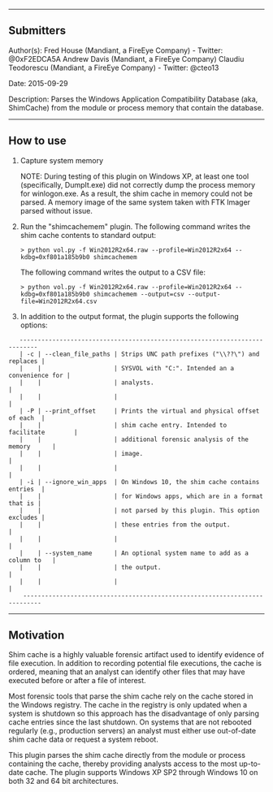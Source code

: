 --------------------------------------------------------------------------------
Submitters
--------------------------------------------------------------------------------
Author(s): Fred House (Mandiant, a FireEye Company) - Twitter: @0xF2EDCA5A
           Andrew Davis (Mandiant, a FireEye Company)
           Claudiu Teodorescu (Mandiant, a FireEye Company) - Twitter: @cteo13
           
Date:   2015-09-29

Description: 
  Parses the Windows Application Compatibility Database (aka, ShimCache) from
  the module or process memory that contain the database.

--------------------------------------------------------------------------------
How to use
--------------------------------------------------------------------------------
1) Capture system memory

   NOTE: During testing of this plugin on Windows XP, at least one tool 
         (specifically, DumpIt.exe) did not correctly dump the process memory 
         for winlogon.exe. As a result, the shim cache in memory could not be 
         parsed. A memory image of the same system taken with FTK Imager parsed 
         without issue.
   
2) Run the "shimcachemem" plugin. The following command writes the shim cache
   contents to standard output:

   ```> python vol.py -f Win2012R2x64.raw --profile=Win2012R2x64 --kdbg=0xf801a185b9b0 shimcachemem```

   The following command writes the output to a CSV file:

   ```> python vol.py -f Win2012R2x64.raw --profile=Win2012R2x64 --kdbg=0xf801a185b9b0 shimcachemem --output=csv --output-file=Win2012R2x64.csv```

3) In addition to the output format, the plugin supports the following options:

```
   ---------------------------------------------------------------------------
   | -c | --clean_file_paths | Strips UNC path prefixes ("\\??\") and replaces |
   |    |                    | SYSVOL with "C:". Intended an a convenience for |
   |    |                    | analysts.                                       |
   |    |                    |                                                 |
   | -P | --print_offset     | Prints the virtual and physical offset of each  |
   |    |                    | shim cache entry. Intended to facilitate        |
   |    |                    | additional forensic analysis of the memory      |
   |    |                    | image.                                          |
   |    |                    |                                                 |
   | -i | --ignore_win_apps  | On Windows 10, the shim cache contains entries  |
   |    |                    | for Windows apps, which are in a format that is |
   |    |                    | not parsed by this plugin. This option excludes |
   |    |                    | these entries from the output.                  |
   |    |                    |                                                 |
   |    | --system_name      | An optional system name to add as a column to   |
   |    |                    | the output.                                     |
   |    |                    |                                                 |
    ---------------------------------------------------------------------------
```

--------------------------------------------------------------------------------
Motivation
--------------------------------------------------------------------------------
Shim cache is a highly valuable forensic artifact used to identify evidence of 
file execution. In addition to recording potential file executions, the cache is 
ordered, meaning that an analyst can identify other files that may have executed 
before or after a file of interest.

Most forensic tools that parse the shim cache rely on the cache stored in the 
Windows registry. The cache in the registry is only updated when a system is 
shutdown so this approach has the disadvantage of only parsing cache entries 
since the last shutdown. On systems that are not rebooted regularly (e.g., 
production servers) an analyst must either use out-of-date shim cache data or
request a system reboot.

This plugin parses the shim cache directly from the module or process containing
the cache, thereby providing analysts access to the most up-to-date cache. The 
plugin supports Windows XP SP2 through Windows 10 on both 32 and 64
bit architectures.
